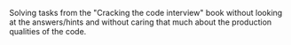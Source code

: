 Solving tasks from the "Cracking the code interview" book without looking at the answers/hints and without caring that much about the production qualities of the code.
